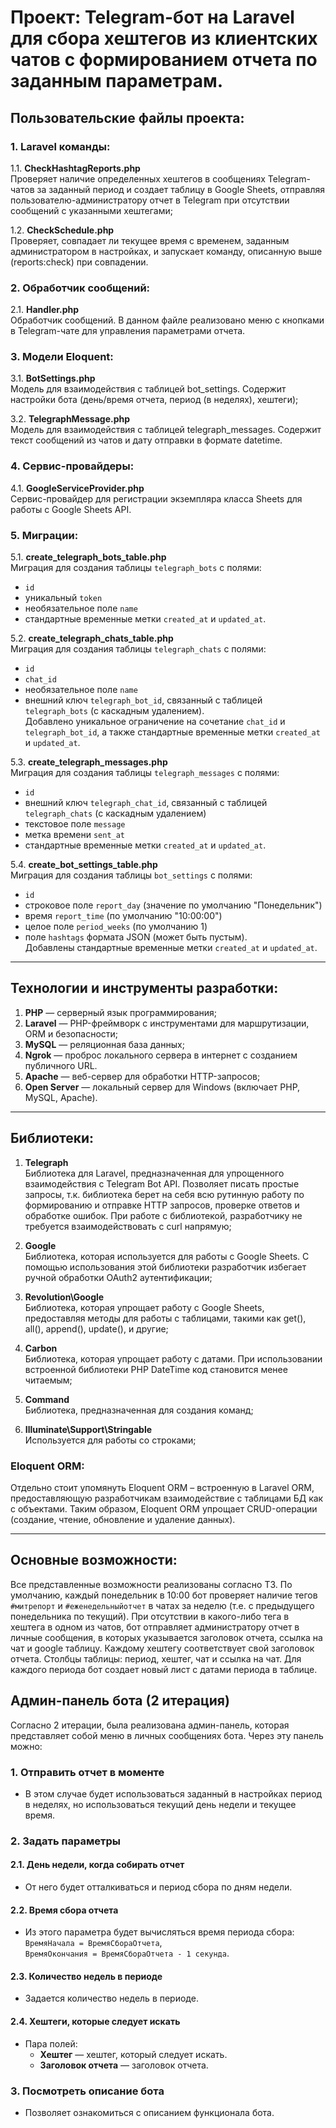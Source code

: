 # Проект: Telegram-бот на Laravel для сбора хештегов из клиентских чатов с формированием отчета по заданным параметрам.

## Пользовательские файлы проекта:

### 1. Laravel команды:
1.1. **CheckHashtagReports.php**  
Проверяет наличие определенных хештегов в сообщениях Telegram-чатов за заданный период и создает таблицу в Google Sheets, отправляя пользователю-администратору отчет в Telegram при отсутствии сообщений с указанными хештегами;

1.2. **CheckSchedule.php**  
Проверяет, совпадает ли текущее время с временем, заданным администратором в настройках, и запускает команду, описанную выше (reports:check) при совпадении.

### 2. Обработчик сообщений:
2.1. **Handler.php**  
Обработчик сообщений. В данном файле реализовано меню с кнопками в Telegram-чате для управления параметрами отчета.

### 3. Модели Eloquent:
3.1. **BotSettings.php**  
Модель для взаимодействия с таблицей bot_settings. Содержит настройки бота (день/время отчета, период (в неделях), хештеги);

3.2. **TelegraphMessage.php**  
Модель для взаимодействия с таблицей telegraph_messages. Содержит текст сообщений из чатов и дату отправки в формате datetime.

### 4. Сервис-провайдеры:
4.1. **GoogleServiceProvider.php**  
Сервис-провайдер для регистрации экземпляра класса Sheets для работы с Google Sheets API.

### 5. Миграции:
5.1. **create_telegraph_bots_table.php**  
Миграция для создания таблицы `telegraph_bots` с полями:  
- `id`  
- уникальный `token`  
- необязательное поле `name`  
- стандартные временные метки `created_at` и `updated_at`.

5.2. **create_telegraph_chats_table.php**  
Миграция для создания таблицы `telegraph_chats` с полями:  
- `id`  
- `chat_id`  
- необязательное поле `name`  
- внешний ключ `telegraph_bot_id`, связанный с таблицей `telegraph_bots` (с каскадным удалением).  
Добавлено уникальное ограничение на сочетание `chat_id` и `telegraph_bot_id`, а также стандартные временные метки `created_at` и `updated_at`.

5.3. **create_telegraph_messages.php**  
Миграция для создания таблицы `telegraph_messages` с полями:  
- `id`  
- внешний ключ `telegraph_chat_id`, связанный с таблицей `telegraph_chats` (с каскадным удалением)  
- текстовое поле `message`  
- метка времени `sent_at`  
- стандартные временные метки `created_at` и `updated_at`.

5.4. **create_bot_settings_table.php**  
Миграция для создания таблицы `bot_settings` с полями:  
- `id`  
- строковое поле `report_day` (значение по умолчанию "Понедельник")  
- время `report_time` (по умолчанию "10:00:00")  
- целое поле `period_weeks` (по умолчанию 1)  
- поле `hashtags` формата JSON (может быть пустым).  
Добавлены стандартные временные метки `created_at` и `updated_at`.

---

## Технологии и инструменты разработки:

1. **PHP** — серверный язык программирования;  
2. **Laravel** — PHP-фреймворк с инструментами для маршрутизации, ORM и безопасности;  
3. **MySQL** — реляционная база данных;
4. **Ngrok** — проброс локального сервера в интернет с созданием публичного URL.  
5. **Apache** — веб-сервер для обработки HTTP-запросов;
6. **Open Server** — локальный сервер для Windows (включает PHP, MySQL, Apache).

---

## Библиотеки:

1. **Telegraph**  
Библиотека для Laravel, предназначенная для упрощенного взаимодействия с Telegram Bot API. Позволяет писать простые запросы, т.к. библиотека берет на себя всю рутинную работу по формированию и отправке HTTP запросов, проверке ответов и обработке ошибок. При работе с библиотекой, разработчику не требуется взаимодействовать с curl напрямую;

2. **Google**  
Библиотека, которая используется для работы с Google Sheets. С помощью использования этой библиотеки разработчик избегает ручной обработки OAuth2 аутентификации;

3. **Revolution\Google**  
Библиотека, которая упрощает работу с Google Sheets, предоставляя методы для работы с таблицами, такими как get(), all(), append(), update(), и другие;

4. **Carbon**  
Библиотека, которая упрощает работу с датами. При использовании встроенной библиотеки PHP DateTime код становится менее читаемым;

5. **Command**  
Библиотека, предназначенная для создания команд;

6. **Illuminate\Support\Stringable**  
Используется для работы со строками;

### Eloquent ORM:
Отдельно стоит упомянуть Eloquent ORM – встроенную в Laravel ORM, предоставляющую разработчикам взаимодействие с таблицами БД как с объектами. Таким образом, Eloquent ORM упрощает CRUD-операции (создание, чтение, обновление и удаление данных). 

---

## Основные возможности:
Все представленные возможности реализованы согласно ТЗ. По умолчанию, каждый понедельник в 10:00 бот проверяет наличие тегов `#митрепорт` и `#еженедельныйотчет` в чатах за неделю (т.е. с предыдущего понедельника по текущий). При отсутствии в какого-либо тега в хештега в одном из чатов, бот отправляет администратору отчет в личные сообщения, в которых указывается заголовок отчета, ссылка на чат и google таблицу. Каждому хештегу соответствует свой заголовок отчета. Столбцы таблицы: период, хештег, чат и ссылка на чат. Для каждого периода бот создает новый лист с датами периода в таблице.
## Админ-панель бота (2 итерация)

Согласно 2 итерации, была реализована админ-панель, которая представляет собой меню в личных сообщениях бота. Через эту панель можно:

### 1. Отправить отчет в моменте
- В этом случае будет использоваться заданный в настройках период в неделях, но использоваться текущий день недели и текущее время.

### 2. Задать параметры
#### 2.1. День недели, когда собирать отчет
- От него будет отталкиваться и период сбора по дням недели.

#### 2.2. Время сбора отчета
- Из этого параметра будет вычисляться время периода сбора:  
  `ВремяНачала = ВремяСбораОтчета`,  
  `ВремяОкончания = ВремяСбораОтчета - 1 секунда`.

#### 2.3. Количество недель в периоде
- Задается количество недель в периоде.

#### 2.4. Хештеги, которые следует искать
- Пара полей:  
  - **Хештег** — хештег, который следует искать.  
  - **Заголовок отчета** — заголовок отчета.

### 3. Посмотреть описание бота
- Позволяет ознакомиться с описанием функционала бота.